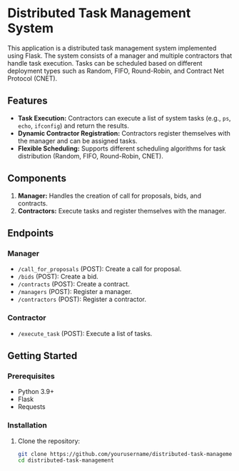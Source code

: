 # Distributed Task Management System

This application is a distributed task management system implemented using Flask. The system consists of a manager and multiple contractors that handle task execution. Tasks can be scheduled based on different deployment types such as Random, FIFO, Round-Robin, and Contract Net Protocol (CNET).

## Features

- **Task Execution:** Contractors can execute a list of system tasks (e.g., `ps`, `echo`, `ifconfig`) and return the results.
- **Dynamic Contractor Registration:** Contractors register themselves with the manager and can be assigned tasks.
- **Flexible Scheduling:** Supports different scheduling algorithms for task distribution (Random, FIFO, Round-Robin, CNET).

## Components

1. **Manager:** Handles the creation of call for proposals, bids, and contracts.
2. **Contractors:** Execute tasks and register themselves with the manager.

## Endpoints

### Manager

- `/call_for_proposals` (POST): Create a call for proposal.
- `/bids` (POST): Create a bid.
- `/contracts` (POST): Create a contract.
- `/managers` (POST): Register a manager.
- `/contractors` (POST): Register a contractor.

### Contractor

- `/execute_task` (POST): Execute a list of tasks.

## Getting Started

### Prerequisites

- Python 3.9+
- Flask
- Requests

### Installation

1. Clone the repository:

   ```sh
   git clone https://github.com/yourusername/distributed-task-management.git
   cd distributed-task-management
